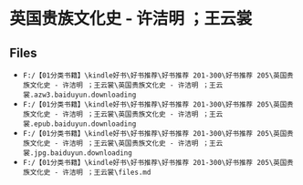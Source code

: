 # 英国贵族文化史 - 许洁明 ；王云裳

## Files

- `F:/【01分类书籍】\kindle好书\好书推荐\好书推荐 201-300\好书推荐 205\英国贵族文化史 - 许洁明 ；王云裳\英国贵族文化史 - 许洁明 ；王云裳.azw3.baiduyun.downloading`
- `F:/【01分类书籍】\kindle好书\好书推荐\好书推荐 201-300\好书推荐 205\英国贵族文化史 - 许洁明 ；王云裳\英国贵族文化史 - 许洁明 ；王云裳.epub.baiduyun.downloading`
- `F:/【01分类书籍】\kindle好书\好书推荐\好书推荐 201-300\好书推荐 205\英国贵族文化史 - 许洁明 ；王云裳\英国贵族文化史 - 许洁明 ；王云裳.jpg.baiduyun.downloading`
- `F:/【01分类书籍】\kindle好书\好书推荐\好书推荐 201-300\好书推荐 205\英国贵族文化史 - 许洁明 ；王云裳\files.md`

